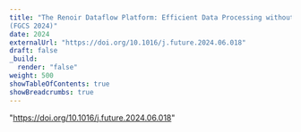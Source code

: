 ```yaml
---
title: "The Renoir Dataflow Platform: Efficient Data Processing without Complexity
(FGCS 2024)"
date: 2024
externalUrl: "https://doi.org/10.1016/j.future.2024.06.018"
draft: false
_build:
  render: "false"
weight: 500
showTableOfContents: true
showBreadcrumbs: true
---
```

"https://doi.org/10.1016/j.future.2024.06.018"